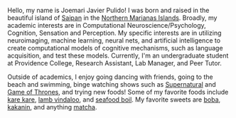 

<!---
jpulido12/jpulido12 is a ✨ special ✨ repository because its `README.md` (this file) appears on your GitHub profile.
You can click the Preview link to take a look at your changes.
--->
Hello, my name is Joemari Javier Pulido! I was born and raised in the beautiful island of [Saipan](https://www.britannica.com/place/Saipan) in the [Northern Marianas Islands](https://www.britannica.com/place/Northern-Mariana-Islands). Broadly, my academic interests are in Computational Neuroscience/Psychology, Cognition, Sensation and Perception. My specific interests are in utilizing neuroimaging, machine learning, neural nets, and artificial intelligence to create computational models of cognitive mechanisms, such as language acquisition, and test these models. Currently, I'm an undergraduate student at Providence College, Research Assistant, Lab Manager, and Peer Tutor. 

Outside of academics, I enjoy going dancing with friends, going to the beach and swimming, binge watching shows such as [Supernatural](https://en.wikipedia.org/wiki/Supernatural_(American_TV_series)) and [Game of Thrones](https://en.wikipedia.org/wiki/Game_of_Thrones), and trying new foods! Some of my favorite foods include [kare kare](https://panlasangpinoy.com/kare-kare-recipe/), [lamb vindaloo](https://www.indianhealthyrecipes.com/lamb-vindaloo/), and [seafood boil](https://rasamalaysia.com/seafood-boil/). My favorite sweets are [boba](https://en.wikipedia.org/wiki/Bubble_tea), [kakanin](https://www.angsarap.net/2019/09/09/the-endless-varieties-of-kakanin/), and anything [matcha](https://www.teatulia.com/tea-varieties-101/what-is-matcha.html). 
